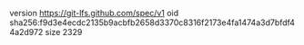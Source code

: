 version https://git-lfs.github.com/spec/v1
oid sha256:f9d3e4ecdc2135b9acbfb2658d3370c8316f2173e4fa1474a3d7bfdf44a2d972
size 2329
